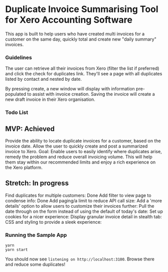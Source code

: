 # Duplicate Invoice Summarising Tool for Xero Accounting Software

This app is built to help users who have created multi invoices for a customer on the same day, quickly total and create new "daily summary" invoices. 

### Guidelines

The user can retrieve all their invoices from Xero (filter the list if preferred) and click the check for duplicates link. They'll see a page with all duplicates listed by contact and nested by date. 

By pressing create, a new window will display with information pre-populated to assist with invoice creation. Saving the invoice will create a new draft invoice in their Xero organisation.


### Todo List
## MVP: Achieved

Provide the ability to locate duplicate invoices for a customer, based on the invoice date.
Allow the user to quickly create and post a summarized invoice to Xero.
Goal: Enable users to easily identify where duplicates arise, remedy the problem and reduce overall invoicing volume. This will help them stay within our recommended limits and enjoy a rich experience on the Xero platform.

## Stretch: In progress

Find duplicates for multiple customers: Done
Add filter to view page to condense info: Done
Add paging/a limit to reduce API call size:
Add a 'more details' option to allow users to customize their invoices further:
Pull the date through on the form instead of using the default of today's date: 
Set up cookies for a nicer experience:
Display granular invoice detail in stealth tab: 
CSS and styling to provide a sleek experience: 

### Running the Sample App

```
yarn 
yarn start

```

You should now see `listening on http://localhost:3100`.  Browse there and reduce some duplicates!
